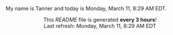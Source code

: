 My name is Tanner and today is Monday, March 11, 8:29 AM EDT.

<p align="center">This <i>README</i> file is generated <b>every 3 hours</b>!</br>Last refresh: Monday, March 11, 8:29 AM EDT<br /></p>

